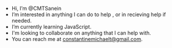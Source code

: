 -  Hi, I’m @CMTSanein
-  I’m interested in anything I can do to help , or in recieving help if needed.
-  I’m currently learning  JavaScript.
-  I'm looking to collaborate on anything that I can help with.
-  You can reach me at constantinemichaelt@gmail.com.

<!---
CMTSanein/CMTSanein is a ✨ special ✨ repository because its `README.md` (this file) appears on your GitHub profile.
You can click the Preview link to take a look at your changes.
--->
